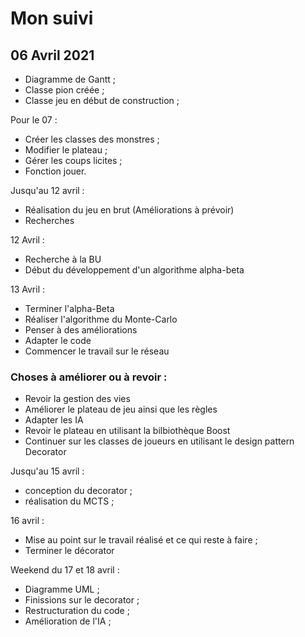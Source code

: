 # Mon suivi

## 06 Avril 2021

- Diagramme de Gantt ;
- Classe pion créée ;
- Classe jeu en début de construction ;

Pour le 07 :

- Créer les classes des monstres ;
- Modifier le plateau ;
- Gérer les coups licites ;
- Fonction jouer.


Jusqu'au 12 avril :

- Réalisation du jeu en brut (Améliorations à prévoir)
- Recherches

12 Avril :

- Recherche à la BU
- Début du développement d'un algorithme alpha-beta

13 Avril :

- Terminer l'alpha-Beta
- Réaliser l'algorithme du Monte-Carlo
- Penser à des améliorations
- Adapter le code 
- Commencer le travail sur le réseau


### Choses à améliorer ou à revoir :

- Revoir la gestion des vies
- Améliorer le plateau de jeu ainsi que les règles
- Adapter les IA
- Revoir le plateau en utilisant la bilbiothèque Boost
- Continuer sur les classes de joueurs en utilisant le design pattern Decorator


Jusqu'au 15 avril :

- conception du decorator ;
- réalisation du MCTS ;


16 avril :

- Mise au point sur le travail réalisé et ce qui reste à faire ;
- Terminer le décorator

Weekend du 17 et 18 avril :

- Diagramme UML ;
- Finissions sur le decorator ;
- Restructuration du code ;
- Amélioration de l'IA ;
